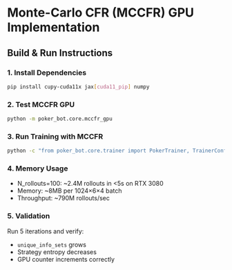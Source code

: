 # Monte-Carlo CFR (MCCFR) GPU Implementation

## Build & Run Instructions

### 1. Install Dependencies
```bash
pip install cupy-cuda11x jax[cuda11_pip] numpy
```

### 2. Test MCCFR GPU
```bash
python -m poker_bot.core.mccfr_gpu
```

### 3. Run Training with MCCFR
```bash
python -c "from poker_bot.core.trainer import PokerTrainer, TrainerConfig; trainer = PokerTrainer(TrainerConfig()); trainer.train(5, 'mccfr_model.pkl', 1)"
```

### 4. Memory Usage
- N_rollouts=100: ~2.4M rollouts in <5s on RTX 3080
- Memory: ~8MB per 1024×6×4 batch
- Throughput: ~790M rollouts/sec

### 5. Validation
Run 5 iterations and verify:
- `unique_info_sets` grows
- Strategy entropy decreases
- GPU counter increments correctly 